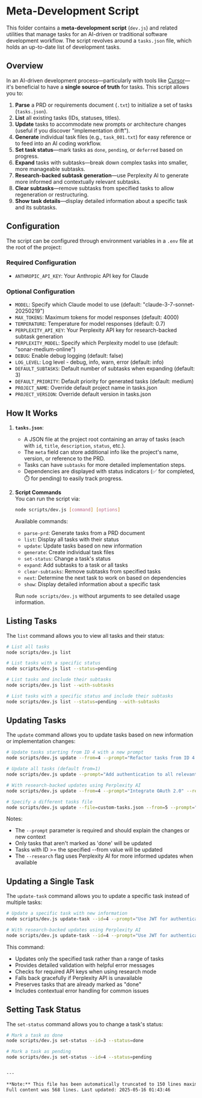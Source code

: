 # Meta-Development Script

This folder contains a **meta-development script** (`dev.js`) and related utilities that manage tasks for an AI-driven or traditional software development workflow. The script revolves around a `tasks.json` file, which holds an up-to-date list of development tasks.

## Overview

In an AI-driven development process—particularly with tools like [Cursor](https://www.cursor.so/)—it's beneficial to have a **single source of truth** for tasks. This script allows you to:

1. **Parse** a PRD or requirements document (`.txt`) to initialize a set of tasks (`tasks.json`).
2. **List** all existing tasks (IDs, statuses, titles).
3. **Update** tasks to accommodate new prompts or architecture changes (useful if you discover "implementation drift").
4. **Generate** individual task files (e.g., `task_001.txt`) for easy reference or to feed into an AI coding workflow.
5. **Set task status**—mark tasks as `done`, `pending`, or `deferred` based on progress.
6. **Expand** tasks with subtasks—break down complex tasks into smaller, more manageable subtasks.
7. **Research-backed subtask generation**—use Perplexity AI to generate more informed and contextually relevant subtasks.
8. **Clear subtasks**—remove subtasks from specified tasks to allow regeneration or restructuring.
9. **Show task details**—display detailed information about a specific task and its subtasks.

## Configuration

The script can be configured through environment variables in a `.env` file at the root of the project:

### Required Configuration

- `ANTHROPIC_API_KEY`: Your Anthropic API key for Claude

### Optional Configuration

- `MODEL`: Specify which Claude model to use (default: "claude-3-7-sonnet-20250219")
- `MAX_TOKENS`: Maximum tokens for model responses (default: 4000)
- `TEMPERATURE`: Temperature for model responses (default: 0.7)
- `PERPLEXITY_API_KEY`: Your Perplexity API key for research-backed subtask generation
- `PERPLEXITY_MODEL`: Specify which Perplexity model to use (default: "sonar-medium-online")
- `DEBUG`: Enable debug logging (default: false)
- `LOG_LEVEL`: Log level - debug, info, warn, error (default: info)
- `DEFAULT_SUBTASKS`: Default number of subtasks when expanding (default: 3)
- `DEFAULT_PRIORITY`: Default priority for generated tasks (default: medium)
- `PROJECT_NAME`: Override default project name in tasks.json
- `PROJECT_VERSION`: Override default version in tasks.json

## How It Works

1. **`tasks.json`**:

   - A JSON file at the project root containing an array of tasks (each with `id`, `title`, `description`, `status`, etc.).
   - The `meta` field can store additional info like the project's name, version, or reference to the PRD.
   - Tasks can have `subtasks` for more detailed implementation steps.
   - Dependencies are displayed with status indicators (✅ for completed, ⏱️ for pending) to easily track progress.

2. **Script Commands**  
   You can run the script via:

   ```bash
   node scripts/dev.js [command] [options]
   ```

   Available commands:

   - `parse-prd`: Generate tasks from a PRD document
   - `list`: Display all tasks with their status
   - `update`: Update tasks based on new information
   - `generate`: Create individual task files
   - `set-status`: Change a task's status
   - `expand`: Add subtasks to a task or all tasks
   - `clear-subtasks`: Remove subtasks from specified tasks
   - `next`: Determine the next task to work on based on dependencies
   - `show`: Display detailed information about a specific task

   Run `node scripts/dev.js` without arguments to see detailed usage information.

## Listing Tasks

The `list` command allows you to view all tasks and their status:

```bash
# List all tasks
node scripts/dev.js list

# List tasks with a specific status
node scripts/dev.js list --status=pending

# List tasks and include their subtasks
node scripts/dev.js list --with-subtasks

# List tasks with a specific status and include their subtasks
node scripts/dev.js list --status=pending --with-subtasks
```

## Updating Tasks

The `update` command allows you to update tasks based on new information or implementation changes:

```bash
# Update tasks starting from ID 4 with a new prompt
node scripts/dev.js update --from=4 --prompt="Refactor tasks from ID 4 onward to use Express instead of Fastify"

# Update all tasks (default from=1)
node scripts/dev.js update --prompt="Add authentication to all relevant tasks"

# With research-backed updates using Perplexity AI
node scripts/dev.js update --from=4 --prompt="Integrate OAuth 2.0" --research

# Specify a different tasks file
node scripts/dev.js update --file=custom-tasks.json --from=5 --prompt="Change database from MongoDB to PostgreSQL"
```

Notes:

- The `--prompt` parameter is required and should explain the changes or new context
- Only tasks that aren't marked as 'done' will be updated
- Tasks with ID >= the specified --from value will be updated
- The `--research` flag uses Perplexity AI for more informed updates when available

## Updating a Single Task

The `update-task` command allows you to update a specific task instead of multiple tasks:

```bash
# Update a specific task with new information
node scripts/dev.js update-task --id=4 --prompt="Use JWT for authentication"

# With research-backed updates using Perplexity AI
node scripts/dev.js update-task --id=4 --prompt="Use JWT for authentication" --research
```

This command:

- Updates only the specified task rather than a range of tasks
- Provides detailed validation with helpful error messages
- Checks for required API keys when using research mode
- Falls back gracefully if Perplexity API is unavailable
- Preserves tasks that are already marked as "done"
- Includes contextual error handling for common issues

## Setting Task Status

The `set-status` command allows you to change a task's status:

```bash
# Mark a task as done
node scripts/dev.js set-status --id=3 --status=done

# Mark a task as pending
node scripts/dev.js set-status --id=4 --status=pending


---

**Note:** This file has been automatically truncated to 150 lines maximum.
Full content was 568 lines. Last updated: 2025-05-16 01:43:46
